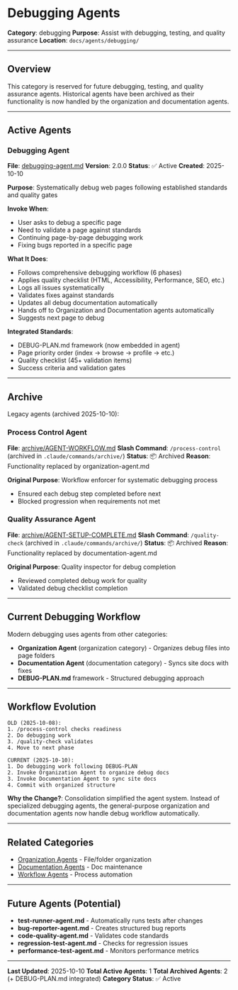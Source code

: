 # Debugging Agents

**Category**: debugging
**Purpose**: Assist with debugging, testing, and quality assurance
**Location**: `docs/agents/debugging/`

---

## Overview

This category is reserved for future debugging, testing, and quality assurance agents. Historical agents have been archived as their functionality is now handled by the organization and documentation agents.

---

## Active Agents

### Debugging Agent
**File**: [debugging-agent.md](debugging-agent.md)
**Version**: 2.0.0
**Status**: ✅ Active
**Created**: 2025-10-10

**Purpose**: Systematically debug web pages following established standards and quality gates

**Invoke When**:
- User asks to debug a specific page
- Need to validate a page against standards
- Continuing page-by-page debugging work
- Fixing bugs reported in a specific page

**What It Does**:
- Follows comprehensive debugging workflow (6 phases)
- Applies quality checklist (HTML, Accessibility, Performance, SEO, etc.)
- Logs all issues systematically
- Validates fixes against standards
- Updates all debug documentation automatically
- Hands off to Organization and Documentation agents automatically
- Suggests next page to debug

**Integrated Standards**:
- DEBUG-PLAN.md framework (now embedded in agent)
- Page priority order (index → browse → profile → etc.)
- Quality checklist (45+ validation items)
- Success criteria and validation gates

---

## Archive

Legacy agents (archived 2025-10-10):

### Process Control Agent
**File**: [archive/AGENT-WORKFLOW.md](archive/AGENT-WORKFLOW.md)
**Slash Command**: `/process-control` (archived in `.claude/commands/archive/`)
**Status**: 📦 Archived
**Reason**: Functionality replaced by organization-agent.md

**Original Purpose**: Workflow enforcer for systematic debugging process
- Ensured each debug step completed before next
- Blocked progression when requirements not met

### Quality Assurance Agent
**File**: [archive/AGENT-SETUP-COMPLETE.md](archive/AGENT-SETUP-COMPLETE.md)
**Slash Command**: `/quality-check` (archived in `.claude/commands/archive/`)
**Status**: 📦 Archived
**Reason**: Functionality replaced by documentation-agent.md

**Original Purpose**: Quality inspector for debug completion
- Reviewed completed debug work for quality
- Validated debug checklist completion

---

## Current Debugging Workflow

Modern debugging uses agents from other categories:
- **Organization Agent** (organization category) - Organizes debug files into page folders
- **Documentation Agent** (documentation category) - Syncs site docs with fixes
- **DEBUG-PLAN.md** framework - Structured debugging approach

---

## Workflow Evolution

```
OLD (2025-10-08):
1. /process-control checks readiness
2. Do debugging work
3. /quality-check validates
4. Move to next phase

CURRENT (2025-10-10):
1. Do debugging work following DEBUG-PLAN
2. Invoke Organization Agent to organize debug docs
3. Invoke Documentation Agent to sync site docs
4. Commit with organized structure
```

**Why the Change?**: Consolidation simplified the agent system. Instead of specialized debugging agents, the general-purpose organization and documentation agents now handle debug workflow automatically.

---

## Related Categories

- [Organization Agents](../organization/) - File/folder organization
- [Documentation Agents](../documentation/) - Doc maintenance
- [Workflow Agents](../workflow/) - Process automation

---

## Future Agents (Potential)

- **test-runner-agent.md** - Automatically runs tests after changes
- **bug-reporter-agent.md** - Creates structured bug reports
- **code-quality-agent.md** - Validates code standards
- **regression-test-agent.md** - Checks for regression issues
- **performance-test-agent.md** - Monitors performance metrics

---

**Last Updated**: 2025-10-10
**Total Active Agents**: 1
**Total Archived Agents**: 2 (+ DEBUG-PLAN.md integrated)
**Category Status**: ✅ Active
